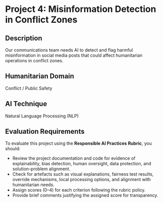 # Project 4: Misinformation Detection in Conflict Zones

## Description
Our communications team needs AI to detect and flag harmful misinformation in social media posts that could affect humanitarian operations in conflict zones.

## Humanitarian Domain
Conflict / Public Safety

## AI Technique
Natural Language Processing (NLP)

## Evaluation Requirements
To evaluate this project using the **Responsible AI Practices Rubric**, you should:
- Review the project documentation and code for evidence of explainability, bias detection, human oversight, data protection, and solution-problem alignment.
- Check for artefacts such as visual explanations, fairness test results, override mechanisms, local processing options, and alignment with humanitarian needs.
- Assign scores (0–4) for each criterion following the rubric policy.
- Provide brief comments justifying the assigned score for transparency.
